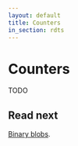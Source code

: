 ```yaml
---
layout: default
title: Counters
in_section: rdts
---
```


# Counters

TODO

## Read next

[Binary blobs](../blob/).